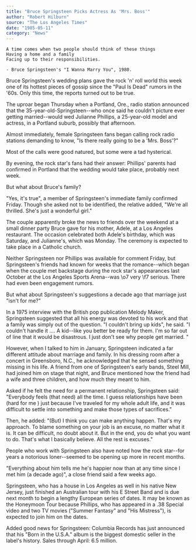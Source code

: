 ```yaml
---
title: "Bruce Springsteen Picks Actress As 'Mrs. Boss'"
author: "Robert Hilburn"
source: "The Los Angeles Times"
date: "1985-05-11"
category: "News"
---
```


```
A time comes when two people should think of these things
Having a home and a family
Facing up to their responsibilities.

- Bruce Springsteen's "I Wanna Marry You", 1980.
```

Bruce Springsteen's wedding plans gave the rock 'n' roll world this week one of its hottest pieces of gossip since the "Paul Is Dead" rumors in the '60s. Only this time, the reports turned out to be true.

The uproar began Thursday when a Portland, Ore., radio station announced that the 35-year-old-Springsteen--who once said he couldn't picture ever getting married--would wed Julianne Phillips, a 25-year-old model and actress, in a Portland suburb, possibly that afternoon.

Almost immediately, female Springsteen fans began calling rock radio stations demanding to know, "Is there really going to be a 'Mrs. Boss'?"

Most of the calls were good natured, but some were a tad hysterical.

By evening, the rock star's fans had their answer: Phillips' parents had confirmed in Portland that the wedding would take place, probably next week.

But what about Bruce's family?

"Yes, it's true", a member of Springsteen's immediate family confirmed Friday. Though she asked not to be identified, the relative added, "We're all thrilled. She's just a wonderful girl."

The couple apparently broke the news to friends over the weekend at a small dinner party Bruce gave for his mother, Adele, at a Los Angeles restaurant. The occasion celebrated both Adele's birthday, which was Saturday, and Julianne's, which was Monday. The ceremony is expected to take place in a Catholic church.

Neither Springsteen nor Phillips was available for comment Friday, but Springsteen's friends had known for weeks that the romance--which began when the couple met backstage during the rock star's appearances last October at the Los Angeles Sports Arena--was \o7 very \f7 serious. There had even been engagement rumors.

But what about Springsteen's suggestions a decade ago that marriage just "isn't for me?"

In a 1975 interview with the British pop publication Melody Maker, Springsteen suggested that all his energy was devoted to his work and that a family was simply out of the question. "I couldn't bring up kids", he said. "I couldn't handle it .... A kid--like you better be ready for them. I'm so far out of line that it would be disastrous. I just don't see why people get married. "

However, when I talked to him in January, Springsteen indicated a far different attitude about marriage and family. In his dressing room after a concert in Greensboro, N.C., he acknowledged that he sensed something missing in his life. A friend from one of Springsteen's early bands, Steel Mill, had joined him on stage that night, and Bruce mentioned how the friend had a wife and three children, and how much they meant to him.

Asked if he felt the need for a permanent relationship, Springsteen said: "Everybody feels (that need) all the time. I guess relationships have been (hard for me ) just because I've traveled for my whole adult life, and it was difficult to settle into something and make those types of sacrifices."

Then, he added: "(But) I think you can make anything happen. That's my approach. To blame something on your job is an excuse, no matter what it is. It can be difficult, no doubt about it. But in the end, you do what you want to do. That's what I basically believe. All the rest is excuses."

People who work with Springsteen also have noted how the rock star--for years a notorious loner--seemed to be opening up more in recent months.

"Everything about him tells me he's happier now than at any time since I met him (a decade ago)", a close friend said a few weeks ago.

Springsteen, who has a house in Los Angeles as well in his native New Jersey, just finished an Australian tour with his E Street Band and is due next month to begin a lengthy European series of dates. It may be known as the Honeymoon Tour because Phillips, who has appeared in a .38 Special video and two TV movies ("Summer Fantasy" and "His Mistress"), is expected to join him on the dates.

Added good news for Springsteen: Columbia Records has just announced that his "Born in the U.S.A." album is the biggest domestic seller in the label's history. Sales through April: 6.5 million.